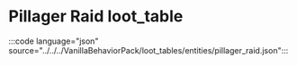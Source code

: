 # Pillager Raid loot_table

:::code language="json" source="../../../VanillaBehaviorPack/loot_tables/entities/pillager_raid.json":::